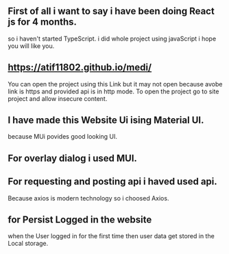 ## First of all i want to say i have been doing React js for 4 months.
so i haven't started TypeScript. i did whole project using javaScript i hope you will like you.

## https://atif11802.github.io/medi/

You can open the project using this Link 
but it may not open because avobe link is https and provided api is in http mode.
To open the project go to site project and allow insecure content.

##  I have made this Website Ui ising Material UI.
because MUi povides good looking UI.

## For overlay dialog i used MUI.

## For requesting and posting api i haved used api.
Because axios is modern technology so i choosed Axios.

## for Persist Logged in the website

when the User logged in for the first time then user data get stored in the  Local storage.


